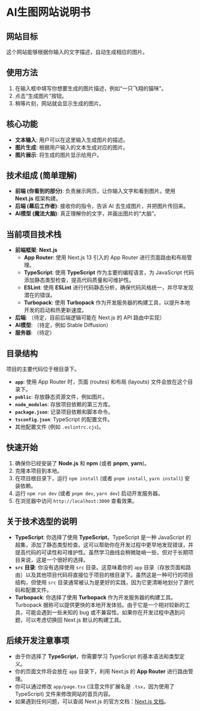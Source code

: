 # AI生图网站说明书

## 网站目标

这个网站能够根据你输入的文字描述，自动生成相应的图片。

## 使用方法

1. 在输入框中填写你想要生成的图片描述，例如“一只飞翔的猫咪”。
2. 点击“生成图片”按钮。
3. 稍等片刻，网站就会显示生成的图片。

## 核心功能

* **文本输入**: 用户可以在这里输入生成图片的描述。
* **图片生成**: 根据用户输入的文本生成对应的图片。
* **图片展示**: 将生成的图片显示给用户。

## 技术组成 (简单理解)

* **前端 (你看到的部分)**: 负责展示网页，让你输入文字和看到图片。使用 **Next.js** 框架构建。
* **后端 (幕后工作者)**: 接收你的指令，告诉 AI 去生成图片，并把图片传回来。
* **AI模型 (魔法大脑)**: 真正理解你的文字，并画出图片的“大脑”。

## 当前项目技术栈

* **前端框架**: **Next.js**
    * **App Router**: 使用 Next.js 13 引入的 App Router 进行页面路由和布局管理。
    * **TypeScript**: 使用 **TypeScript** 作为主要的编程语言，为 JavaScript 代码添加静态类型检查，提高代码质量和可维护性。
    * **ESLint**: 使用 **ESLint** 进行代码静态分析，确保代码风格统一，并尽早发现潜在的错误。
    * **Turbopack**: 使用 **Turbopack** 作为开发服务器的构建工具，以提升本地开发的启动和热更新速度。
* **后端**: （待定，目前后端逻辑可能在 Next.js 的 API 路由中实现）
* **AI模型**: （待定，例如 Stable Diffusion）
* **服务器**: （待定）

## 目录结构

项目的主要代码位于根目录下。

* **`app`**: 使用 App Router 时，页面 (routes) 和布局 (layouts) 文件会放在这个目录下。
* **`public`**: 存放静态资源文件，例如图片。
* **`node_modules`**: 存放项目依赖的第三方库。
* **`package.json`**: 记录项目依赖和脚本命令。
* **`tsconfig.json`**: TypeScript 的配置文件。
* 其他配置文件 (例如 `.eslintrc.cjs`)。

## 快速开始

1. 确保你已经安装了 **Node.js** 和 **npm** (或者 **pnpm**, **yarn**)。
2. 克隆本项目到本地。
3. 在项目根目录下，运行 `npm install` (或者 `pnpm install`, `yarn install`) 安装依赖。
4. 运行 `npm run dev` (或者 `pnpm dev`, `yarn dev`) 启动开发服务器。
5. 在浏览器中访问 `http://localhost:3000` 查看效果。

## 关于技术选型的说明

* **TypeScript**: 你选择了使用 **TypeScript**。TypeScript 是一种 JavaScript 的超集，添加了静态类型检查。这可以帮助你在开发过程中更早地发现错误，并提高代码的可读性和可维护性。虽然学习曲线会稍微陡峭一些，但对于长期项目来说，这是一个很好的选择。
* **`src` 目录**: 你没有选择使用 `src` 目录。这意味着你的 `app` 目录（存放页面和路由）以及其他项目代码将直接位于项目的根目录下。虽然这是一种可行的项目结构，但使用 `src` 目录通常被认为是更好的实践，因为它更清晰地划分了源代码和配置文件。
* **Turbopack**: 你选择了使用 **Turbopack** 作为开发服务器的构建工具。Turbopack 据称可以提供更快的本地开发体验。由于它是一个相对较新的工具，可能会遇到一些未知的 bug 或不兼容性。如果你在开发过程中遇到问题，可以考虑切换回 Next.js 默认的构建工具。

## 后续开发注意事项

* 由于你选择了 **TypeScript**，你需要学习 TypeScript 的基本语法和类型定义。
* 你的页面文件将会放在 `app` 目录下，利用 Next.js 的 **App Router** 进行路由管理。
* 你可以通过修改 `app/page.tsx` (注意文件扩展名是 `.tsx`，因为使用了 TypeScript) 文件来修改网站的首页内容。
* 如果遇到任何问题，可以查阅 Next.js 的官方文档：[Next.js 文档](https://nextjs.org/docs)。
